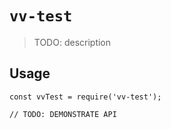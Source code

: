 # `vv-test`

> TODO: description

## Usage

```
const vvTest = require('vv-test');

// TODO: DEMONSTRATE API
```
